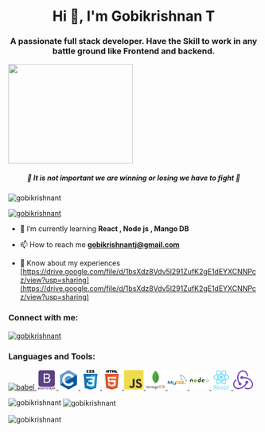 <h1 align="center">Hi 👋, I'm Gobikrishnan T</h1>
<h3 align="center">A passionate full stack developer. Have the Skill to work in any battle ground like Frontend and backend.</h3>
<span align = "center">
  <img align="center" src = "https://media.giphy.com/media/3oEjI1erPMTMBFmNHi/giphy.gif" width = "250" height = "200"/>
  <h5 align = "center">👑 It is not important we are winning or losing we have to fight 👑</h5>
</span>

<p align="left"> <img src="https://komarev.com/ghpvc/?username=gobikrishnant&label=Profile%20views&color=0e75b6&style=flat" alt="gobikrishnant" /> </p>

<p align="left"> <a href="https://github.com/ryo-ma/github-profile-trophy"><img src="https://github-profile-trophy.vercel.app/?username=gobikrishnant" alt="gobikrishnant" /></a> </p>

- 🌱 I’m currently learning **React , Node js , Mango DB**

- 📫 How to reach me **gobikrishnantj@gmail.com**

- 📄 Know about my experiences [https://drive.google.com/file/d/1bsXdz8Vdv5l291ZufK2gE1dEYXCNNPcz/view?usp=sharing](https://drive.google.com/file/d/1bsXdz8Vdv5l291ZufK2gE1dEYXCNNPcz/view?usp=sharing)

<h3 align="left">Connect with me:</h3>
<p align="left">
<a href="https://linkedin.com/in/gobikrishnant" target="blank"><img align="center" src="https://raw.githubusercontent.com/rahuldkjain/github-profile-readme-generator/neutral-icons/src/images/icons/Social/linked-in-alt.svg" alt="gobikrishnant" height="30" width="40" /></a>
</p>

<h3 align="left">Languages and Tools:</h3>
<p align="left"> <a href="https://babeljs.io/" target="_blank"> <img src="https://www.vectorlogo.zone/logos/babeljs/babeljs-icon.svg" alt="babel" width="40" height="40"/> </a> <a href="https://getbootstrap.com" target="_blank"> <img src="https://raw.githubusercontent.com/devicons/devicon/master/icons/bootstrap/bootstrap-plain-wordmark.svg" alt="bootstrap" width="40" height="40"/> </a> <a href="https://www.cprogramming.com/" target="_blank"> <img src="https://raw.githubusercontent.com/devicons/devicon/master/icons/c/c-original.svg" alt="c" width="40" height="40"/> </a> <a href="https://www.w3schools.com/css/" target="_blank"> <img src="https://raw.githubusercontent.com/devicons/devicon/master/icons/css3/css3-original-wordmark.svg" alt="css3" width="40" height="40"/> </a> <a href="https://www.w3.org/html/" target="_blank"> <img src="https://raw.githubusercontent.com/devicons/devicon/master/icons/html5/html5-original-wordmark.svg" alt="html5" width="40" height="40"/> </a> <a href="https://developer.mozilla.org/en-US/docs/Web/JavaScript" target="_blank"> <img src="https://raw.githubusercontent.com/devicons/devicon/master/icons/javascript/javascript-original.svg" alt="javascript" width="40" height="40"/> </a> <a href="https://www.mongodb.com/" target="_blank"> <img src="https://raw.githubusercontent.com/devicons/devicon/master/icons/mongodb/mongodb-original-wordmark.svg" alt="mongodb" width="40" height="40"/> </a> <a href="https://www.mysql.com/" target="_blank"> <img src="https://raw.githubusercontent.com/devicons/devicon/master/icons/mysql/mysql-original-wordmark.svg" alt="mysql" width="40" height="40"/> </a> <a href="https://nodejs.org" target="_blank"> <img src="https://raw.githubusercontent.com/devicons/devicon/master/icons/nodejs/nodejs-original-wordmark.svg" alt="nodejs" width="40" height="40"/> </a> <a href="https://reactjs.org/" target="_blank"> <img src="https://raw.githubusercontent.com/devicons/devicon/master/icons/react/react-original-wordmark.svg" alt="react" width="40" height="40"/> </a> <a href="https://redux.js.org" target="_blank"> <img src="https://raw.githubusercontent.com/devicons/devicon/master/icons/redux/redux-original.svg" alt="redux" width="40" height="40"/> </a> </p>

<p><img align="left" src="https://github-readme-stats.vercel.app/api/top-langs?username=gobikrishnant&show_icons=true&locale=en&layout=compact" alt="gobikrishnant" /></p>

<p>&nbsp;<img align="center" src="https://github-readme-stats.vercel.app/api?username=gobikrishnant&show_icons=true&locale=en" alt="gobikrishnant" /></p>

<p><img align="center" src="https://github-readme-streak-stats.herokuapp.com/?user=gobikrishnant&" alt="gobikrishnant" /></p>
